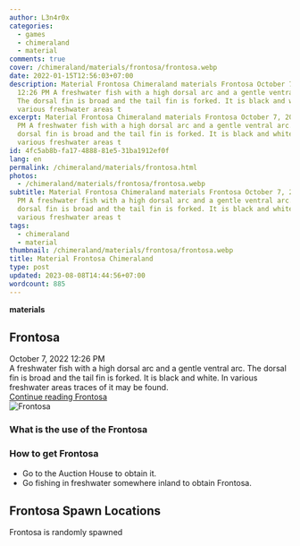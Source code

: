 ```yaml
---
author: L3n4r0x
categories:
  - games
  - chimeraland
  - material
comments: true
cover: /chimeraland/materials/frontosa/frontosa.webp
date: 2022-01-15T12:56:03+07:00
description: Material Frontosa Chimeraland materials Frontosa October 7, 2022
  12:26 PM A freshwater fish with a high dorsal arc and a gentle ventral arc.
  The dorsal fin is broad and the tail fin is forked. It is black and white. In
  various freshwater areas t
excerpt: Material Frontosa Chimeraland materials Frontosa October 7, 2022 12:26
  PM A freshwater fish with a high dorsal arc and a gentle ventral arc. The
  dorsal fin is broad and the tail fin is forked. It is black and white. In
  various freshwater areas t
id: 4fc5ab8b-fa17-4888-81e5-31ba1912ef0f
lang: en
permalink: /chimeraland/materials/frontosa.html
photos:
  - /chimeraland/materials/frontosa/frontosa.webp
subtitle: Material Frontosa Chimeraland materials Frontosa October 7, 2022 12:26
  PM A freshwater fish with a high dorsal arc and a gentle ventral arc. The
  dorsal fin is broad and the tail fin is forked. It is black and white. In
  various freshwater areas t
tags:
  - chimeraland
  - material
thumbnail: /chimeraland/materials/frontosa/frontosa.webp
title: Material Frontosa Chimeraland
type: post
updated: 2023-08-08T14:44:56+07:00
wordcount: 885
---
```


<link
  rel="stylesheet"
  href="https://rawcdn.githack.com/dimaslanjaka/Web-Manajemen/870a349/css/bootstrap-5-3-0-alpha3-wrapper.css"
/>
<section id="bootstrap-wrapper">
  <div data-bs-theme="dark">
    <div
      class="row g-0 border rounded overflow-hidden flex-md-row mb-4 shadow-sm position-relative bg-dark text-light"
    >
      <div class="col p-4 d-flex flex-column position-static">
        <strong class="d-inline-block mb-2 text-success">materials</strong>
        <h2 class="mb-0">Frontosa</h2>
        <div class="mb-1 text-muted">October 7, 2022 12:26 PM</div>
        <div class="mb-2 border p-1">
          A freshwater fish with a high dorsal arc and a gentle ventral arc. The
          dorsal fin is broad and the tail fin is forked. It is black and white.
          In various freshwater areas traces of it may be found.
        </div>
        <a
          href="/chimeraland/materials/frontosa.html"
          class="stretched-link d-none text-primary"
          >Continue reading Frontosa</a
        >
      </div>
      <div class="col-auto d-none d-md-block d-lg-block">
        <img
          src="https://www.webmanajemen.com/chimeraland/materials/frontosa/frontosa.webp"
          alt="Frontosa"
        />
      </div>
    </div>
    <div class="row">
      <div class="col-lg-6 col-12 mb-2">
        <div class="card">
          <div class="card-body">
            <h3 class="card-title">What is the use of the Frontosa</h3>
            <div class="card-text"><ul></ul></div>
          </div>
        </div>
      </div>
      <div class="col-lg-6 col-12 mb-2">
        <div class="card">
          <div class="card-body">
            <h3 class="card-title">How to get Frontosa</h3>
            <div class="card-text">
              <ul>
                <li>Go to the Auction House to obtain it.</li>
                <li>
                  Go fishing in freshwater somewhere inland to obtain Frontosa.
                </li>
              </ul>
            </div>
          </div>
        </div>
      </div>
      <div class="col-12 mb-2">
        <h2>Frontosa Spawn Locations</h2>
        <p>Frontosa is randomly spawned</p>
      </div>
    </div>
  </div>
</section>